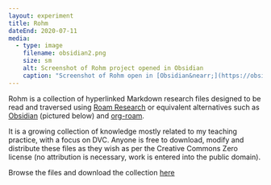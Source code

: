 ```yaml
---
layout: experiment
title: Rohm
dateEnd: 2020-07-11
media:
  - type: image
    filename: obsidian2.png
    size: sm
    alt: Screenshot of Rohm project opened in Obsidian
    caption: "Screenshot of Rohm open in [Obsidian&nearr;](https://obsidian.md)"
---
```


Rohm is a collection of hyperlinked Markdown research files designed to be read and traversed using [Roam Research](https://roamresearch.com) or equivalent alternatives such as [Obsidian](https://obsidian.md) (pictured below) and [org-roam](https://orgroam.com). 

It is a growing collection of knowledge mostly related to my teaching practice, with a focus on DVC. Anyone is free to download, modify and distribute these files as they wish as per the Creative Commons Zero license (no attribution is necessary, work is entered into the public domain).

Browse the files and download the collection [here](https://www.dropbox.com/sh/4aur0qk9qj0ikhq/AADPZKyx195I_PHpcWA2nC6Ia?dl=0)